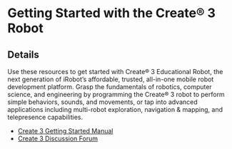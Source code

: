 # Getting Started with the Create® 3 Robot
## Details
Use these resources to get started with Create® 3 Educational Robot, the next generation of iRobot’s affordable, trusted, all-in-one mobile robot development platform. Grasp the fundamentals of robotics, computer science, and engineering by programming the Create® 3 robot to perform simple behaviors, sounds, and movements, or tap into advanced applications including multi-robot exploration, navigation & mapping, and telepresence capabilities.

* [Create 3 Getting Started Manual](./Create3-Welcome-Guide.pdf)
* [Create 3 Discussion Forum](https://github.com/iRobotEducation/create3_docs/discussions)